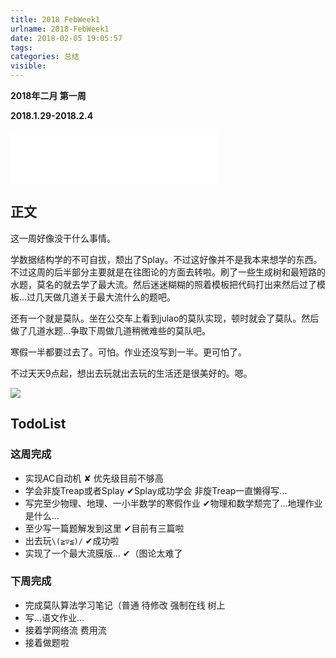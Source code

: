 ```yaml
---
title: 2018 FebWeek1
urlname: 2018-FebWeek1
date: 2018-02-05 19:05:57
tags:
categories: 总结
visible:
---
```


**2018年二月 第一周**

**2018.1.29-2018.2.4**
<!-- more -->

<iframe frameborder="no" border="0" marginwidth="0" marginheight="0" width=330 height=86 src="//music.163.com/outchain/player?type=2&id=432511412&auto=0&height=66"></iframe>

## 正文
这一周好像没干什么事情。

学数据结构学的不可自拔，颓出了Splay。不过这好像并不是我本来想学的东西。不过这周的后半部分主要就是在往图论的方面去转啦。刷了一些生成树和最短路的水题，莫名的就去学了最大流。然后迷迷糊糊的照着模板把代码打出来然后过了模板...过几天做几道关于最大流什么的题吧。

还有一个就是莫队。坐在公交车上看到julao的莫队实现，顿时就会了莫队。然后做了几道水题...争取下周做几道稍微难些的莫队吧。

寒假一半都要过去了。可怕。作业还没写到一半。更可怕了。

不过天天9点起，想出去玩就出去玩的生活还是很美好的。嗯。

![](title.jpg)

## TodoList

### 这周完成
+ 实现AC自动机 ✘ 优先级目前不够高
+ 学会非旋Treap或者Splay ✔Splay成功学会 非旋Treap一直懒得写...
+ 写完至少物理、地理、一小半数学的寒假作业 ✔物理和数学颓完了...地理作业是什么...
+ 至少写一篇题解发到这里 ✔目前有三篇啦
+ 出去玩```\(≧▽≦)/``` ✔成功啦
+ 实现了一个最大流膜版... ✔（图论太难了

### 下周完成

+ 完成莫队算法学习笔记（普通 待修改 强制在线 树上
+ 写...语文作业...
+ 接着学网络流 费用流
+ 接着做题啦
